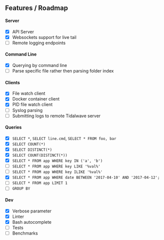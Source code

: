 ## Features / Roadmap

#### Server
- [x] API Server
- [x] Websockets support for live tail
- [ ] Remote logging endpoints

#### Command Line
- [x] Querying by command line
- [ ] Parse specific file rather then parsing folder index

#### Clients
- [x] File watch client
- [x] Docker container client
- [x] PID file watch client
- [ ] Syslog parsing
- [ ] Submitting logs to remote Tidalwave server

#### Queries
- [x] `SELECT *`, `SELECT line.cmd`, `SELECT * FROM foo, bar`
- [x] `SELECT COUNT(*)`
- [x] `SELECT DISTINCT(*)`
- [x] `SELECT COUNT(DISTINCT(*))`
- [x] `SELECT * FROM app WHERE key IN ('a', 'b')`
- [ ] `SELECT * FROM app WHERE key LIKE '%val%'`
- [ ] `SELECT * FROM app WHERE key ILIKE '%val%'`
- [x] `SELECT * FROM app WHERE date BETWEEN '2017-04-10' AND '2017-04-12';`
- [ ] `SELECT * FROM app LIMIT 1`
- [ ] `GROUP BY`

#### Dev
- [x] Verbose parameter
- [x] Linter
- [x] Bash autocomplete
- [ ] Tests
- [ ] Benchmarks
